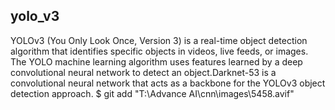 ## yolo_v3
YOLOv3 (You Only Look Once, Version 3) is a real-time object detection algorithm that identifies specific objects in videos, live feeds, or images. The YOLO machine learning algorithm uses features learned by a deep convolutional neural network to detect an object.Darknet-53 is a convolutional neural network that acts as a backbone for the YOLOv3 object detection approach.
$ git add "T:\Advance AI\cnn\images\5458.avif"
